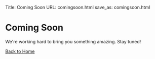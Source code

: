 Title: Coming Soon
URL: comingsoon.html
save_as: comingsoon.html

# Coming Soon

We're working hard to bring you something amazing. Stay tuned!

[Back to Home](index.html)
